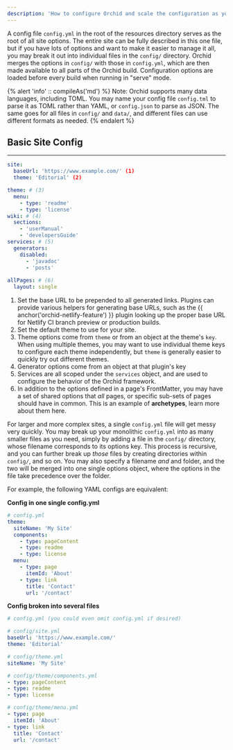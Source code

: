```yaml
---
description: 'How to configure Orchid and scale the configuration as your site grows'
---
```


A config file `config.yml` in the root of the resources directory serves as the root of all site options. The entire 
site can be fully described in this one file, but if you have lots of options and want to make it easier to manage it 
all, you may break it out into individual files in the `config/` directory. Orchid merges the options in `config/` with 
those in `config.yml`, which are then made available to all parts of the Orchid build. Configuration options are loaded
before every build when running in "serve" mode.
 
{% alert 'info' :: compileAs('md') %}
Note: Orchid supports many data languages, including TOML. You may name your config file `config.tml` to parse it as
TOML rather than YAML, or `config.json` to parse as JSON. The same goes for all files in `config/` and `data/`, and 
different files can use different formats as needed.
{% endalert %}

## Basic Site Config
***

```yaml
site:
  baseUrl: 'https://www.example.com/' (1)
  theme: 'Editorial' (2)

theme: # (3)
  menu: 
    - type: 'readme' 
    - type: 'license' 
wiki: # (4) 
  sections:
    - 'userManual'
    - 'developersGuide'
services: # (5)
  generators:
    disabled:
      - 'javadoc'
      - 'posts'
  
allPages: # (6)
  layout: single
```

1) Set the base URL to be prepended to all generated links. Plugins can provide various helpers for generating base 
    URLs, such as the {{ anchor('orchid-netlify-feature') }} plugin looking up the proper base URL for Netlify CI branch preview 
    or production builds.
2) Set the default theme to use for your site.
3) Theme options come from `theme` or from an object at the theme's `key`. When using multiple themes, you may want to 
    use individual theme keys to configure each theme independently, but `theme` is generally easier to quickly try out
    different themes.
4) Generator options come from an object at that plugin's key
5) Services are all scoped under the `services` object, and are used to configure the behavior of the Orchid framework.
6) In addition to the options defined in a page's FrontMatter, you may have a set of shared options that _all_ pages, or
    specific sub-sets of pages should have in common. This is an example of **archetypes**, learn more about them here.

For larger and more complex sites, a single `config.yml` file will get messy very quickly. You may break up your 
monolithic `config.yml` into as many smaller files as you need, simply by adding a file in the `config/` directory, 
whose filename corresponds to its options key. This process is recursive, and you can further break up _those_ files by 
creating directories within `config/`, and so on. You may also specify a filename _and_ and folder, and the two will be 
merged into one single options object, where the options in the file take precedence over the folder. 

For example, the following YAML configs are equivalent:

**Config in one single config.yml**

```yaml
# config.yml
theme:
  siteName: 'My Site'
  components:
    - type: pageContent
    - type: readme
    - type: license
  menu:
    - type: page
      itemId: 'About'
    - type: link
      title: 'Contact'
      url: '/contact'
```


**Config broken into several files**

```yaml
# config.yml (you could even omit config.yml if desired)
```

```yaml
# config/site.yml
baseUrl: 'https://www.example.com/'
theme: 'Editorial'
```

```yaml
# config/theme.yml
siteName: 'My Site'
```

```yaml
# config/theme/components.yml
- type: pageContent
- type: readme
- type: license
```

```yaml
# config/theme/menu.yml
- type: page
  itemId: 'About'
- type: link
  title: 'Contact'
  url: '/contact'
```
